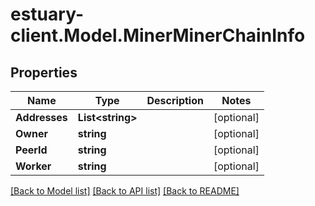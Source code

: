 # estuary-client.Model.MinerMinerChainInfo
## Properties

Name | Type | Description | Notes
------------ | ------------- | ------------- | -------------
**Addresses** | **List&lt;string&gt;** |  | [optional] 
**Owner** | **string** |  | [optional] 
**PeerId** | **string** |  | [optional] 
**Worker** | **string** |  | [optional] 

[[Back to Model list]](../README.md#documentation-for-models) [[Back to API list]](../README.md#documentation-for-api-endpoints) [[Back to README]](../README.md)

